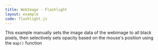 ```yaml
---
title: WebImage - Flashlight
layout: example
code: flashlight.js
---
```


This example manually sets the image data of the webimage to all black pixels, then
selectively sets opacity based on the mouse's position using the <code>map()</code> function
